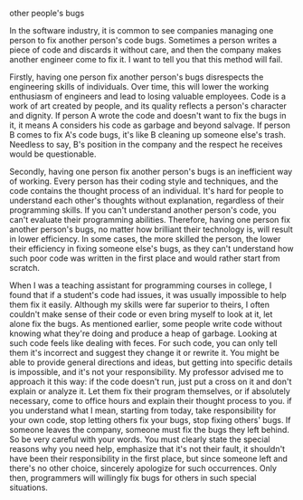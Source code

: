  other people's bugs

In the software industry, it is common to see companies managing one person to fix another person's code bugs. Sometimes a person writes a piece of code and discards it without care, and then the company makes another engineer come to fix it. I want to tell you that this method will fail.

Firstly, having one person fix another person's bugs disrespects the engineering skills of individuals. Over time, this will lower the working enthusiasm of engineers and lead to losing valuable employees. Code is a work of art created by people, and its quality reflects a person's character and dignity. If person A wrote the code and doesn't want to fix the bugs in it, it means A considers his code as garbage and beyond salvage. If person B comes to fix A's code bugs, it's like B cleaning up someone else's trash. Needless to say, B's position in the company and the respect he receives would be questionable.

Secondly, having one person fix another person's bugs is an inefficient way of working. Every person has their coding style and techniques, and the code contains the thought process of an individual. It's hard for people to understand each other's thoughts without explanation, regardless of their programming skills. If you can't understand another person's code, you can't evaluate their programming abilities. Therefore, having one person fix another person's bugs, no matter how brilliant their technology is, will result in lower efficiency. In some cases, the more skilled the person, the lower their efficiency in fixing someone else's bugs, as they can't understand how such poor code was written in the first place and would rather start from scratch.

When I was a teaching assistant for programming courses in college, I found that if a student's code had issues, it was usually impossible to help them fix it easily. Although my skills were far superior to theirs, I often couldn't make sense of their code or even bring myself to look at it, let alone fix the bugs. As mentioned earlier, some people write code without knowing what they're doing and produce a heap of garbage. Looking at such code feels like dealing with feces. For such code, you can only tell them it's incorrect and suggest they change it or rewrite it. You might be able to provide general directions and ideas, but getting into specific details is impossible, and it's not your responsibility. My professor advised me to approach it this way: if the code doesn't run, just put a cross on it and don't explain or analyze it. Let them fix their program themselves, or if absolutely necessary, come to office hours and explain their thought process to you. if you understand what I mean, starting from today, take responsibility for your own code, stop letting others fix your bugs, stop fixing others' bugs. If someone leaves the company, someone must fix the bugs they left behind. So be very careful with your words. You must clearly state the special reasons why you need help, emphasize that it's not their fault, it shouldn't have been their responsibility in the first place, but since someone left and there's no other choice, sincerely apologize for such occurrences. Only then, programmers will willingly fix bugs for others in such special situations.